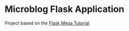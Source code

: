 # Microblog Flask Application

Project based on the [Flask Mega Tutorial](https://blog.miguelgrinberg.com/post/the-flask-mega-tutorial-part-i-hello-world)
